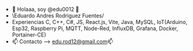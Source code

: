 - 👋 Holaaa, soy @edu0012 🤜
-  \Eduardo Andres Rodriguez Fuentes/ 
- Experiencias C, C++, C#, JS, React.js, Vite, Java, MySQL, IoT(Arduino, Esp32, Raspberry Pi, MQTT, Node-Red, InfluxDB, Grafana, Docker, Portainer-CE)
- 📫 Contacto --> edu.rod12@gmail.com📫

<!---
edu0012/edu0012 is a ✨ special ✨ repository because its `README.md` (this file) appears on your GitHub profile.
You can click the Preview link to take a look at your changes.
--->
